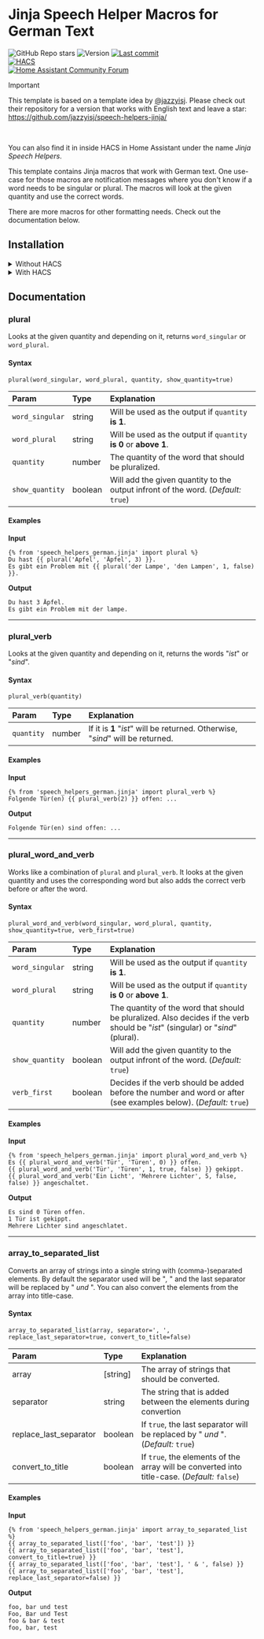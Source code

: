 # Jinja Speech Helper Macros for German Text

![GitHub Repo stars](https://img.shields.io/github/stars/Nuhser/jinja-speech-helpers-german)
![Version](https://img.shields.io/github/v/release/Nuhser/jinja-speech-helpers-german)
[![Last commit](https://img.shields.io/github/last-commit/Nuhser/jinja-speech-helpers-german)](#)
<br/>
[![HACS](https://img.shields.io/badge/HACS-Default-41BDF5.svg?logo=home-assistant-community-store)](https://github.com/hacs/default)
<br/>
[![Home Assistant Community Forum](https://img.shields.io/badge/Home_Assistant-Community_Forum-18BCF2?logo=home-assistant)](https://community.home-assistant.io/t/custom-template-for-formatting-german-text/845188)

> [!IMPORTANT]
> This template is based on a template idea by [@jazzyisj](https://github.com/jazzyisj). Please check out their repository for a version that works with English text and leave a star: https://github.com/jazzyisj/speech-helpers-jinja/
>
>  <br>
>
> You can also find it in inside HACS in Home Assistant under the name *Jinja Speech Helpers*.

This template contains Jinja macros that work with German text. One use-case for those macros are notification messages where you don't know if a word needs to be singular or plural. The macros will look at the given quantity and use the correct words.

There are more macros for other formatting needs. Check out the documentation below.

## Installation

<details>

<summary>Without HACS</summary>

<br>

1. Download the contents from [speech_helpers_german.jinja](https://github.com/Nuhser/jinja-speech-helpers-german/blob/master/speech_helpers_german.jinja) from the master-branch.
2. Add the file to your `<config>/custom_templates`-folder.
3. Reload your configuration from within the developer tools in Home Assistant.
4. The template should now be ready for use.

</details>

<details>

<summary>With HACS</summary>

<br>

1. Search for "*Jinja Speech Helpers German*" in HACS.
2. Download the repository via HACS.
3. The template should now be ready for use.

You can also use this button to add the repository to your Home Assistant instance via HACS:

[![Open your Home Assistant instance and open a repository inside the Home Assistant Community Store.](https://my.home-assistant.io/badges/hacs_repository.svg)](https://my.home-assistant.io/redirect/hacs_repository/?owner=Nuhser&repository=jinja-speech-helpers-german&category=Template)

</details>

## Documentation

### plural

Looks at the given quantity and depending on it, returns `word_singular` or `word_plural`.

#### Syntax

`plural(word_singular, word_plural, quantity, show_quantity=true)`

| Param | Type | Explanation |
| :----- | :---- | :----------- |
| `word_singular` | string | Will be used as the output if `quantity` **is 1**. |
| `word_plural` | string | Will be used as the output if `quantity` **is 0** or **above 1**. |
| `quantity` | number | The quantity of the word that should be pluralized. |
| `show_quantity` | boolean | Will add the given quantity to the output infront of the word. (*Default:* `true`) |

#### Examples

**Input**

```jinja2
{% from 'speech_helpers_german.jinja' import plural %}
Du hast {{ plural('Apfel', 'Äpfel', 3) }}.
Es gibt ein Problem mit {{ plural('der Lampe', 'den Lampen', 1, false) }}.
```

**Output**

```text
Du hast 3 Äpfel.
Es gibt ein Problem mit der lampe.
```

*********************

### plural_verb

Looks at the given quantity and depending on it, returns the words "*ist*" or "*sind*".

#### Syntax

`plural_verb(quantity)`

| Param | Type | Explanation |
| :----- | :---- | :----------- |
| `quantity` | number | If it is **1** "*ist*" will be returned. Otherwise, "*sind*" will be returned. |

#### Examples

**Input**

```jinja2
{% from 'speech_helpers_german.jinja' import plural_verb %}
Folgende Tür(en) {{ plural_verb(2) }} offen: ...
```

**Output**

```text
Folgende Tür(en) sind offen: ...
```

*********************

### plural_word_and_verb

Works like a combination of `plural` and `plural_verb`. It looks at the given quantity and uses the corresponding word but also adds the correct verb before or after the word.

#### Syntax

`plural_word_and_verb(word_singular, word_plural, quantity, show_quantity=true, verb_first=true)`

| Param | Type | Explanation |
| :----- | :---- | :----------- |
| `word_singular` | string | Will be used as the output if `quantity` **is 1**. |
| `word_plural` | string | Will be used as the output if `quantity` **is 0** or **above 1**. |
| `quantity` | number | The quantity of the word that should be pluralized. Also decides if the verb should be "*ist*" (singular) or "*sind*" (plural). |
| `show_quantity` | boolean | Will add the given quantity to the output infront of the word. (*Default:* `true`) |
| `verb_first` | boolean | Decides if the verb should be added before the number and word or after (see examples below). (*Default:* `true`) |

#### Examples

**Input**

```jinja2
{% from 'speech_helpers_german.jinja' import plural_word_and_verb %}
Es {{ plural_word_and_verb('Tür', 'Türen', 0) }} offen.
{{ plural_word_and_verb('Tür', 'Türen', 1, true, false) }} gekippt.
{{ plural_word_and_verb('Ein Licht', 'Mehrere Lichter', 5, false, false) }} angeschaltet.
```

**Output**

```text
Es sind 0 Türen offen.
1 Tür ist gekippt.
Mehrere Lichter sind angeschlatet.
```

*********************

### array_to_separated_list

Converts an array of strings into a single string with (comma-)separated elements. By default the separator used will be "*,* " and the last separator will be replaced by " *und* ". You can also convert the elements from the array into title-case.

#### Syntax

`array_to_separated_list(array, separator=', ', replace_last_separator=true, convert_to_title=false)`

| Param | Type | Explanation |
| :----- | :---- | :----------- |
| array | [string] | The array of strings that should be converted. |
| separator | string | The string that is added between the elements during convertion |
| replace_last_separator | boolean | If `true`, the last separator will be replaced by " *und* ". (*Default:* `true`) |
| convert_to_title | boolean | If `true`, the elements of the array will be converted into title-case. (*Default:* `false`) |

#### Examples

**Input**

```jinja2
{% from 'speech_helpers_german.jinja' import array_to_separated_list %}
{{ array_to_separated_list(['foo', 'bar', 'test']) }}
{{ array_to_separated_list(['foo', 'bar', 'test'], convert_to_title=true) }}
{{ array_to_separated_list(['foo', 'bar', 'test'], ' & ', false) }}
{{ array_to_separated_list(['foo', 'bar', 'test'], replace_last_separator=false) }}
```

**Output**

```text
foo, bar und test
Foo, Bar und Test
foo & bar & test
foo, bar, test
```
